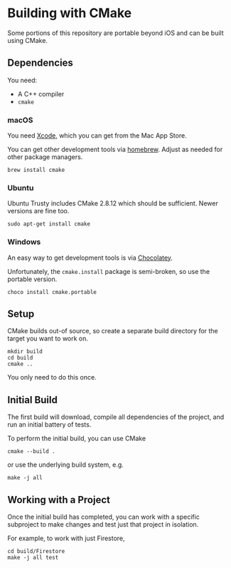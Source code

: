 # Building with CMake

Some portions of this repository are portable beyond iOS and can be built using
CMake.

## Dependencies

You need:
  * A C++ compiler
  * `cmake`

### macOS

You need [Xcode](https://developer.apple.com/xcode/), which you can get from
the Mac App Store.

You can get other development tools via [homebrew](https://brew.sh). Adjust as
needed for other package managers.

```
brew install cmake
```

### Ubuntu

Ubuntu Trusty includes CMake 2.8.12 which should be sufficient. Newer versions
are fine too.

```
sudo apt-get install cmake
```

### Windows

An easy way to get development tools is via [Chocolatey](https://chocolatey.org/).

Unfortunately, the `cmake.install` package is semi-broken, so use the portable
version.

```
choco install cmake.portable
```

## Setup

CMake builds out-of source, so create a separate build directory for the target
you want to work on.

```
mkdir build
cd build
cmake ..
```

You only need to do this once.

## Initial Build

The first build will download, compile all dependencies of the project, and run
an initial battery of tests.

To perform the initial build, you can use CMake

```
cmake --build .
```

or use the underlying build system, e.g.

```
make -j all
```

## Working with a Project

Once the initial build has completed, you can work with a specific subproject
to make changes and test just that project in isolation.

For example, to work with just Firestore,

```
cd build/Firestore
make -j all test
```
